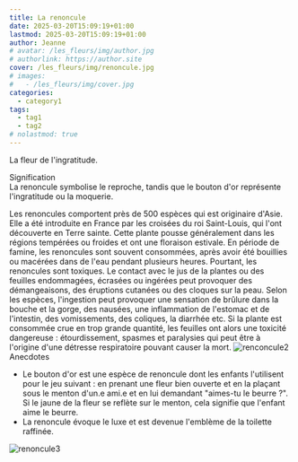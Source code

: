 ```yaml
---
title: La renoncule
date: 2025-03-20T15:09:19+01:00
lastmod: 2025-03-20T15:09:19+01:00
author: Jeanne
# avatar: /les_fleurs/img/author.jpg
# authorlink: https://author.site
cover: /les_fleurs/img/renoncule.jpg
# images:
#   - /les_fleurs/img/cover.jpg
categories:
  - category1
tags:
  - tag1
  - tag2
# nolastmod: true
---
```


La fleur de l'ingratitude.
<!--more-->
Signification  
 La renoncule symbolise le reproche, tandis que le bouton d'or représente l'ingratitude ou la moquerie.  

Les renoncules comportent près de 500 espèces qui est originaire d'Asie. Elle a été introduite en France par les croisées du roi Saint-Louis, qui l'ont découverte en Terre sainte. Cette plante pousse généralement dans les régions tempérées ou froides et ont une floraison estivale. En période de famine, les renoncules sont souvent consommées, après avoir été bouillies ou macérées dans de l'eau pendant plusieurs heures. Pourtant, les renoncules sont toxiques. Le contact avec le jus de la plantes ou des feuilles endommagées, écrasées ou ingérées peut provoquer des démangeaisons, des éruptions cutanées ou des cloques sur la peau. Selon les espèces, l'ingestion peut provoquer une sensation de brûlure dans la bouche et la gorge, des nausées, une inflammation de l'estomac et de l'intestin, des vomissements, des coliques, la diarrhée etc. Si la plante est consommée crue en trop grande quantité, les feuilles ont alors une toxicité dangereuse : étourdissement, spasmes et paralysies qui peut être à l'origine d'une détresse respiratoire pouvant causer la mort. 
![renconcule2](/les_fleurs/img/renoncule2.jpg)
Anecdotes  
- Le bouton d'or est une espèce de renoncule dont les enfants l'utilisent pour le jeu suivant : en prenant une fleur bien ouverte et en la plaçant sous le menton d'un.e ami.e et en lui demandant "aimes-tu le beurre ?". Si le jaune de la fleur se reflète sur le menton, cela signifie que l'enfant aime le beurre.
- La renoncule évoque le luxe et est devenue l'emblème de la toilette raffinée. 

![renoncule3](/les_fleurs/img/renconcule3.jpg)

